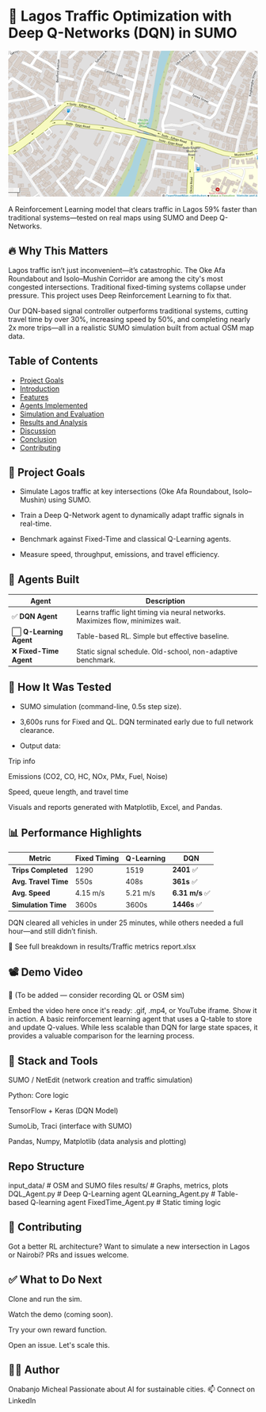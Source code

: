 # 🚦 Lagos Traffic Optimization with Deep Q-Networks (DQN) in SUMO

![Isolo-Egbe Map](https://raw.githubusercontent.com/Onabanjomicheal/Adaptive-Traffic-Signal-DQN/main/isolo_egbe.png)

A Reinforcement Learning model that clears traffic in Lagos 59% faster than traditional systems—tested on real maps using SUMO and Deep Q-Networks.

## 🔥 Why This Matters
Lagos traffic isn’t just inconvenient—it’s catastrophic. The Oke Afa Roundabout and Isolo–Mushin Corridor are among the city's most congested intersections. Traditional fixed-timing systems collapse under pressure. This project uses Deep Reinforcement Learning to fix that.

Our DQN-based signal controller outperforms traditional systems, cutting travel time by over 30%, increasing speed by 50%, and completing nearly 2x more trips—all in a realistic SUMO simulation built from actual OSM map data.

## Table of Contents

- [Project Goals](#project_goals)
- [Introduction](#introduction)
- [Features](#features)
- [Agents Implemented](#agents-implemented)
- [Simulation and Evaluation](#simulation-and-evaluation)
- [Results and Analysis](#results-and-analysis)
- [Discussion](#discussion)
- [Conclusion](#conclusion)
- [Contributing](#contributing)

## 🎯 Project Goals
- Simulate Lagos traffic at key intersections (Oke Afa Roundabout, Isolo–Mushin) using SUMO.

- Train a Deep Q-Network agent to dynamically adapt traffic signals in real-time.

- Benchmark against Fixed-Time and classical Q-Learning agents.

- Measure speed, throughput, emissions, and travel efficiency.

## 🧠 Agents Built

| Agent                  | Description                                                                      |
| ---------------------- | -------------------------------------------------------------------------------- |
| ✅ **DQN Agent**        | Learns traffic light timing via neural networks. Maximizes flow, minimizes wait. |
| ⬜ **Q-Learning Agent** | Table-based RL. Simple but effective baseline.                                   |
| ❌ **Fixed-Time Agent** | Static signal schedule. Old-school, non-adaptive benchmark.                      |


## 🧪 How It Was Tested
- SUMO simulation (command-line, 0.5s step size).

- 3,600s runs for Fixed and QL. DQN terminated early due to full network clearance.

- Output data:

Trip info

Emissions (CO2, CO, HC, NOx, PMx, Fuel, Noise)

Speed, queue length, and travel time

Visuals and reports generated with Matplotlib, Excel, and Pandas.

## 📊 Performance Highlights

| Metric               | Fixed Timing | Q-Learning | DQN            |
| -------------------- | ------------ | ---------- | -------------- |
| **Trips Completed**  | 1290         | 1519       | **2401** ✅     |
| **Avg. Travel Time** | 550s         | 408s       | **361s** ✅     |
| **Avg. Speed**       | 4.15 m/s     | 5.21 m/s   | **6.31 m/s** ✅ |
| **Simulation Time**  | 3600s        | 3600s      | **1446s** ✅    |

DQN cleared all vehicles in under 25 minutes, while others needed a full hour—and still didn’t finish.

📁 See full breakdown in results/Traffic metrics report.xlsx

## 📽️ Demo Video
🚧 (To be added — consider recording QL or OSM sim)

Embed the video here once it's ready: .gif, .mp4, or YouTube iframe. Show it in action.
A basic reinforcement learning agent that uses a Q-table to store and update Q-values. While less scalable than DQN for large state spaces, it provides a valuable comparison for the learning process.

## 🧰 Stack and Tools
SUMO / NetEdit (network creation and traffic simulation)

Python: Core logic

TensorFlow + Keras (DQN Model)

SumoLib, Traci (interface with SUMO)

Pandas, Numpy, Matplotlib (data analysis and plotting)

## Repo Structure

input_data/             # OSM and SUMO files
results/                # Graphs, metrics, plots
DQL_Agent.py            # Deep Q-Learning agent
QLearning_Agent.py      # Table-based Q-learning agent
FixedTime_Agent.py      # Static timing logic


## 🤝 Contributing
Got a better RL architecture? Want to simulate a new intersection in Lagos or Nairobi?
PRs and issues welcome.

## ✅ What to Do Next
Clone and run the sim.

Watch the demo (coming soon).

Try your own reward function.

Open an issue. Let's scale this.

## 👨‍💻 Author
Onabanjo Micheal
Passionate about AI for sustainable cities.
📫 Connect on LinkedIn
